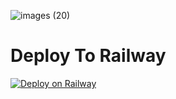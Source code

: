 ![images (20)](https://user-images.githubusercontent.com/102848810/161901020-39219b07-13c6-402f-866f-680c6cc45358.jpeg)
</p>

# Deploy To Railway 

[![Deploy on Railway](https://railway.app/button.svg)](https://railway.app/new/template/LT37gJ?referralCode=HJ2ESQ)




















